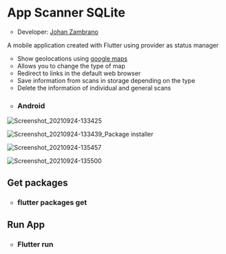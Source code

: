 <h1>App Scanner SQLite</h1>
<ul>
  <li type="circle">Developer: <a href="https://www.linkedin.com/in/johan-zambrano-b537501bb/">Johan Zambrano</a></li>
</ul>

A mobile application created with Flutter using provider as status manager
<ul>
  <li type="circle">Show geolocations using <a href="https://www.google.com.ec/maps/">google maps</a></li>
  <li type="circle">Allows you to change the type of map</li>
  <li type="circle">Redirect to links in the default web browser</li>
  <li type="circle">Save information from scans in storage depending on the type</li>
  <li type="circle">Delete the information of individual and general scans</li>  
</ul>

<ul>
  <li type="circle"><h3>Android</h3></li>
</ul>

![Screenshot_20210924-133425](https://user-images.githubusercontent.com/25967495/134726386-7c350f15-2e48-49b8-b500-b1c8a92a79c4.jpg)

![Screenshot_20210924-133439_Package installer](https://user-images.githubusercontent.com/25967495/134726404-54b7501e-753d-474e-b1c1-78886c30572f.jpg)

![Screenshot_20210924-135457](https://user-images.githubusercontent.com/25967495/134726409-cf4406de-173d-495d-bb87-bd33722287f4.jpg)

![Screenshot_20210924-135500](https://user-images.githubusercontent.com/25967495/134726416-e8702d8e-01b9-41a4-b4db-8f157f0bbf79.jpg)

<h2>Get packages</h2>
<ul>
  <li type="circle"><h3>flutter packages get</h3></li>
</ul>

<h2>Run App</h2>
<ul>
  <li type="circle"><h3>Flutter run</h3></li>
</ul>
